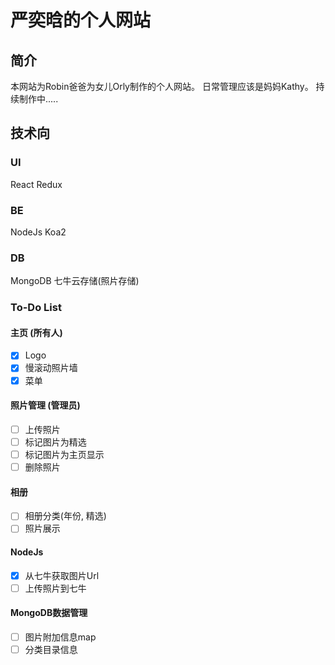 # 严奕晗的个人网站
## 简介
本网站为Robin爸爸为女儿Orly制作的个人网站。
日常管理应该是妈妈Kathy。
持续制作中.....

## 技术向
### UI
React Redux

### BE
NodeJs Koa2

### DB
MongoDB 七牛云存储(照片存储)

### To-Do List
#### 主页 (所有人)
- [x] Logo
- [x] 慢滚动照片墙
- [x] 菜单

#### 照片管理 (管理员)
- [ ] 上传照片
- [ ] 标记图片为精选
- [ ] 标记图片为主页显示
- [ ] 删除照片

#### 相册
- [ ] 相册分类(年份, 精选)
- [ ] 照片展示

#### NodeJs
- [x] 从七牛获取图片Url
- [ ] 上传照片到七牛

#### MongoDB数据管理
- [ ] 图片附加信息map
- [ ] 分类目录信息
